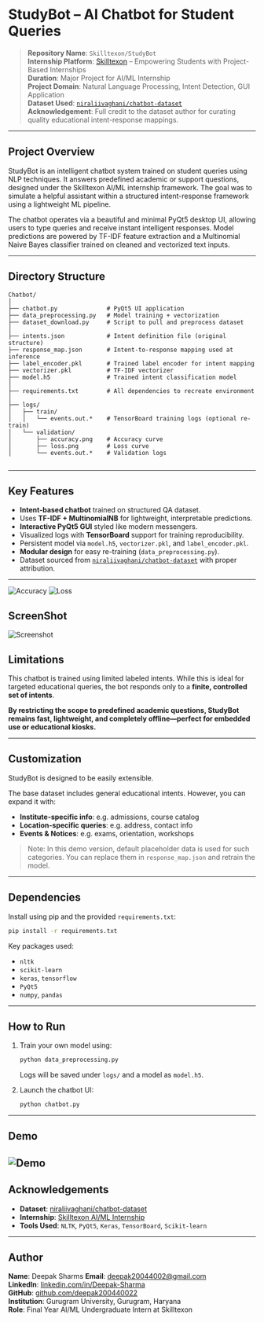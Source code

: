 # StudyBot – AI Chatbot for Student Queries



> **Repository Name**: `Skilltexon/StudyBot`  
> **Internship Platform**: [Skilltexon](https://www.linkedin.com/company/skilltexon/posts/?feedView=all) – Empowering Students with Project-Based Internships  
> **Duration**: Major Project for AI/ML Internship  
> **Project Domain**: Natural Language Processing, Intent Detection, GUI Application  
> **Dataset Used**: [`niraliivaghani/chatbot-dataset`](https://www.kaggle.com/datasets/niraliivaghani/chatbot-dataset)  
> **Acknowledgement**: Full credit to the dataset author for curating quality educational intent-response mappings.

---

## Project Overview

StudyBot is an intelligent chatbot system trained on student queries using NLP techniques. It answers predefined academic or support questions, designed under the Skilltexon AI/ML internship framework. The goal was to simulate a helpful assistant within a structured intent-response framework using a lightweight ML pipeline.

The chatbot operates via a beautiful and minimal PyQt5 desktop UI, allowing users to type queries and receive instant intelligent responses. Model predictions are powered by TF-IDF feature extraction and a Multinomial Naive Bayes classifier trained on cleaned and vectorized text inputs.

---

## Directory Structure

```
Chatbot/
│
├── chatbot.py              # PyQt5 UI application
├── data_preprocessing.py   # Model training + vectorization
├── dataset_download.py     # Script to pull and preprocess dataset
│
├── intents.json            # Intent definition file (original structure)
├── response_map.json       # Intent-to-response mapping used at inference
├── label_encoder.pkl       # Trained label encoder for intent mapping
├── vectorizer.pkl          # TF-IDF vectorizer
├── model.h5                # Trained intent classification model
│
├── requirements.txt        # All dependencies to recreate environment
│
├── logs/
│   ├── train/
│   │   └── events.out.*    # TensorBoard training logs (optional re-train)
│   └── validation/
│       ├── accuracy.png    # Accuracy curve
│       ├── loss.png        # Loss curve
│       └── events.out.*    # Validation logs


```

---

## Key Features

- **Intent-based chatbot** trained on structured QA dataset.
- Uses **TF-IDF + MultinomialNB** for lightweight, interpretable predictions.
- **Interactive PyQt5 GUI** styled like modern messengers.
- Visualized logs with **TensorBoard** support for training reproducibility.
- Persistent model via `model.h5`, `vectorizer.pkl`, and `label_encoder.pkl`.
- **Modular design** for easy re-training (`data_preprocessing.py`).
- Dataset sourced from [`niraliivaghani/chatbot-dataset`](https://github.com/niraliivaghani/chatbot-dataset) with proper attribution.

---
![Accuracy](assets/accuracy.png)
![Loss](assets/loss.png)


## ScreenShot
![Screenshot](assets/img.png)


## Limitations

This chatbot is trained using limited labeled intents. While this is ideal for targeted educational queries, the bot responds only to a **finite, controlled set of intents**.
  
**By restricting the scope to predefined academic questions, StudyBot remains fast, lightweight, and completely offline—perfect for embedded use or educational kiosks.**

---

## Customization

StudyBot is designed to be easily extensible.

The base dataset includes general educational intents. However, you can expand it with:

- **Institute-specific info**: e.g. admissions, course catalog
- **Location-specific queries**: e.g. address, contact info
- **Events & Notices**: e.g. exams, orientation, workshops

> Note: In this demo version, default placeholder data is used for such categories. You can replace them in `response_map.json` and retrain the model.

---

## Dependencies

Install using pip and the provided `requirements.txt`:

```bash
pip install -r requirements.txt
```

Key packages used:
- `nltk`
- `scikit-learn`
- `keras`, `tensorflow`
- `PyQt5`
- `numpy`, `pandas`

---

## How to Run

1. Train your own model using:
   ```bash
   python data_preprocessing.py
   ```
   Logs will be saved under `logs/` and a model as `model.h5`.

2. Launch the chatbot UI:
   ```bash
   python chatbot.py
   ```

---


## Demo

![Demo](assets/demo.gif)
---

## Acknowledgements

- **Dataset**: [niraliivaghani/chatbot-dataset](https://www.kaggle.com/datasets/niraliivaghani/chatbot-dataset)
- **Internship**: [Skilltexon AI/ML Internship](https://www.linkedin.com/company/skilltexon/posts/?feedView=all)
- **Tools Used**: `NLTK`, `PyQt5`, `Keras`, `TensorBoard`, `Scikit-learn`

---

## Author

**Name**: Deepak Sharms
**Email**: deepak20044002@gmail.com  
**LinkedIn**: [linkedin.com/in/Deepak-Sharma](https://www.linkedin.com/in/deepak-sharma-0444b632a/)  
**GitHub**: [github.com/deepak200440022](https://github.com/Deepak200440022/SKILLTEXON)  
**Institution**: Gurugram University, Gurugram, Haryana  
**Role**: Final Year AI/ML Undergraduate Intern at Skilltexon
